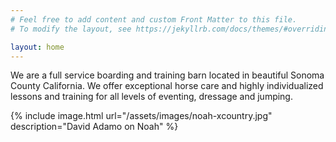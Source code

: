 ```yaml
---
# Feel free to add content and custom Front Matter to this file.
# To modify the layout, see https://jekyllrb.com/docs/themes/#overriding-theme-defaults

layout: home
---
```


We are a full service boarding and training barn located in beautiful Sonoma County California. We offer exceptional horse care and highly individualized lessons and training for all levels of eventing, dressage and jumping.

{% include image.html url="/assets/images/noah-xcountry.jpg" description="David Adamo on Noah" %}
